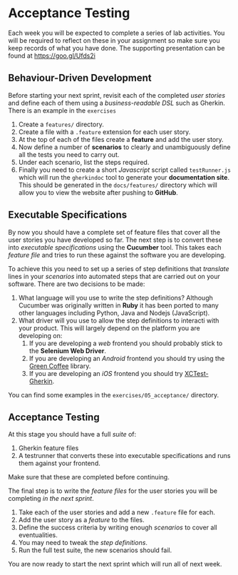 
# Acceptance Testing

Each week you will be expected to complete a series of lab activities. You will be required to reflect on these in your assignment so make sure you keep records of what you have done. The supporting presentation can be found at https://goo.gl/Ufds2i

## Behaviour-Driven Development

Before starting your next sprint, revisit each of the completed _user stories_ and define each of them using a _business-readable DSL_ such as Gherkin. There is an example in the `exercises`

1. Create a `features/` directory.
2. Create a file with a `.feature` extension for each user story.
3. At the top of each of the files create a **feature** and add the user story.
4. Now define a number of **scenarios** to clearly and unambiguously define all the tests you need to carry out.
5. Under each scenario, list the steps required.
6. Finally you need to create a short _Javascript_ script called `testRunner.js` which will run the `gherkindoc` tool to generate your **documentation site**. This should be generated in the `docs/features/` directory which will allow you to view the website after pushing to **GitHub**.

## Executable Specifications

By now you should have a complete set of feature files that cover all the user stories you have developed so far. The next step is to convert these into _executable specifications_ using the **Cucumber** tool. This takes each _feature file_ and tries to run these against the software you are developing.

To achieve this you need to set up a series of step definitions that _translate_ lines in your _scenarios_ into automated steps that are carried out on your software. There are two decisions to be made:

1. What language will you use to write the step definitions? Although Cucumber was originally written in **Ruby** it has been ported to many other languages including Python, Java and Nodejs (JavaScript).
2. What driver will you use to allow the step definitions to interacti with your product. This will largely depend on the platform you are developing on:
    1. If you are developing a _web_ frontend you should probably stick to the **Selenium Web Driver**.
    2. If you are developing an _Android_ frontend you should try using the [Green Coffee](https://github.com/mauriciotogneri/green-coffee) library.
    3. If you are developing an _iOS_ frontend you should try [XCTest-Gherkin](https://cocoapods.org/pods/XCTest-Gherkin).
    
You can find some examples in the `exercises/05_acceptance/` directory.

## Acceptance Testing

At this stage you should have a full _suite_ of:

1. Gherkin feature files
2. A testrunner that converts these into executable specifications and runs them against your frontend.

Make sure that these are completed before continuing.

The final step is to write the _feature files_ for the user stories you will be completing _in the next sprint_.

1. Take each of the user stories and add a new `.feature` file for each.
2. Add the user story as a _feature_ to the files.
3. Define the success criteria by writing enough _scenarios_ to cover all eventualities.
4. You may need to tweak the _step definitions_.
5. Run the full test suite, the new scenarios should fail.

You are now ready to start the next sprint which will run all of next week.
